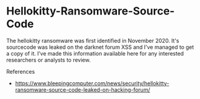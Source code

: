 # Hellokitty-Ransomware-Source-Code
The hellokitty ransomware was first identified in November 2020. It's sourcecode was leaked on the darknet forum XSS and I've managed to get a copy of it. I’ve made this information available here for any interested researchers or analysts to review.

References
- https://www.bleepingcomputer.com/news/security/hellokitty-ransomware-source-code-leaked-on-hacking-forum/
